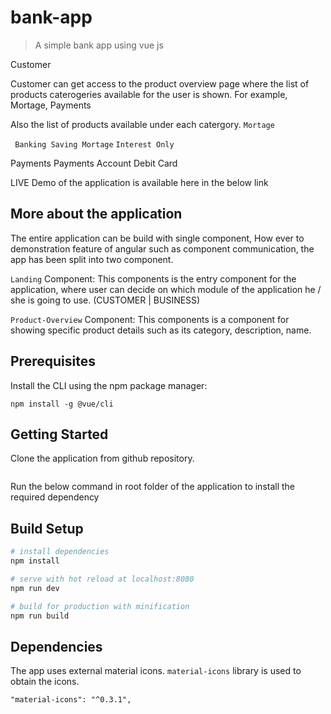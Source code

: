 # bank-app

> A simple bank app using vue js


Customer 

Customer can get access to the product overview page where the list of products caterogeries available for the user is shown.
For example, 
Mortage, 
Payments

Also the list of products available under each catergory.
```Mortage```

   ` Banking Saving Mortage`
    `Interest Only`

Payments
    Payments Account
    Debit Card


LIVE Demo of the application is available here in the below link


## More about the application
The entire application can be build with single component, How ever to demonstration feature of angular such as component communication, the app has been split into two component.

`Landing` Component:
 This components is the entry component for the application, where user can decide on which module of the application he / she is going to use. (CUSTOMER | BUSINESS)


`Product-Overview` Component:
 This components is a component for showing specific product details such as its category, description, name.


## Prerequisites
Install the CLI using the npm package manager:
```
npm install -g @vue/cli
```

## Getting Started

Clone the application from github repository.
```

```

Run the below command in root folder of the application to install the required dependency

## Build Setup

``` bash
# install dependencies
npm install

# serve with hot reload at localhost:8080
npm run dev

# build for production with minification
npm run build
```

## Dependencies
The app uses external material icons. ```material-icons``` library is used to obtain the icons.

 ```
 "material-icons": "^0.3.1",
 ```

 

